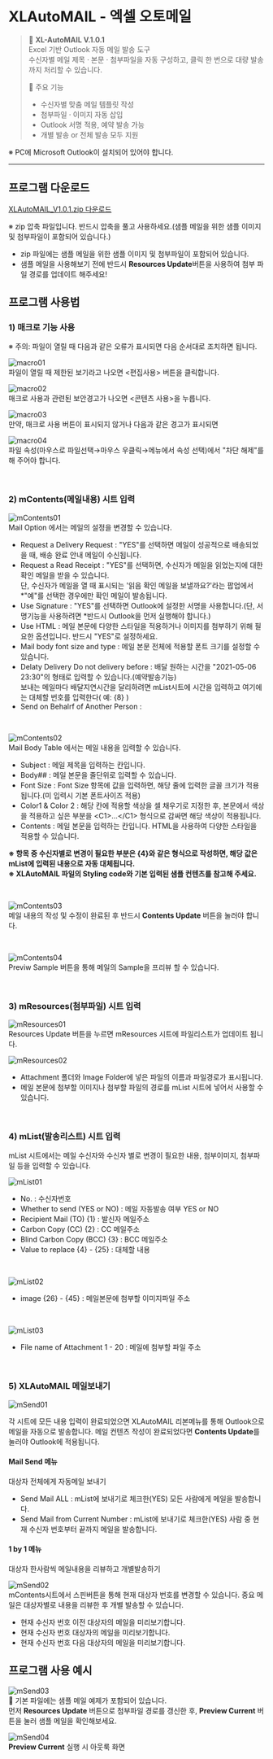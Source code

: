 # XLAutoMAIL - 엑셀 오토메일

> 🎯 **XL-AutoMAIL V.1.0.1**  
> Excel 기반 Outlook 자동 메일 발송 도구  
> 수신자별 메일 제목 · 본문 · 첨부파일을 자동 구성하고, 클릭 한 번으로 대량 발송까지 처리할 수 있습니다.
>  
> 🔧 주요 기능
> - 수신자별 맞춤 메일 템플릿 작성  
> - 첨부파일 · 이미지 자동 삽입
> - Outlook 서명 적용, 예약 발송 가능
> - 개별 발송 or 전체 발송 모두 지원

※ PC에 Microsoft Outlook이 설치되어 있어야 합니다.

***
## 프로그램 다운로드
[XLAutoMAIL_V1.0.1.zip 다운로드](https://github.com/hauovv/XLAutoMAIL/raw/main/files/XLAutoMAIL_V1.0.1.zip)

※ zip 압축 파일입니다. 반드시 압축을 풀고 사용하세요.(샘플 메일을 위한 샘플 이미지 및 첨부파일이 포함되어 있습니다.)
- zip 파일에는 샘플 메일을 위한 샘플 이미지 및 첨부파일이 포함되어 있습니다.
- 샘플 메일을 사용해보기 전에 반드시 **Resources Update**버튼을 사용하여 첨부 파일 경로를 업데이트 해주세요!

## 프로그램 사용법

### 1) 매크로 기능 사용

※ 주의: 파일이 열릴 때 다음과 같은 오류가 표시되면 다음 순서대로 조치하면 됩니다.

![macro01](pics/macro01.jpg)<br>
파일이 열릴 때 제한된 보기라고 나오면  <편집사용> 버튼을 클릭합니다.

![macro02](pics/macro02.jpg)<br>
매크로 사용과 관련된 보안경고가 나오면 <콘텐츠 사용>을 누릅니다.

![macro03](pics/macro03.jpg)<br>
만약, 매크로 사용 버튼이 표시되지 않거나 다음과 같은 경고가 표시되면

![macro04](pics/macro04.jpg)<br>
파일 속성(마우스로 파일선택→마우스 우클릭→메뉴에서 속성 선택)에서 "차단 해제"를 해 주어야 합니다.

<br>

### 2) mContents(메일내용) 시트 입력
![mContents01](pics/mContents01.jpg)<br>
Mail Option 에서는 메일의 설정을 변경할 수 있습니다.

- Request a Delivery Request : "YES"를 선택하면 메일이 성공적으로 배송되었을 때, 배송 완료 안내 메일이 수신됩니다.
- Request a Read Receipt : "YES"를 선택하면, 수신자가 메일을 읽었는지에 대한 확인 메일을 받을 수 있습니다.  
단, 수신자가 메일을 열 때 표시되는 '읽음 확인 메일을 보낼까요?'라는 팝업에서 *"예"를 선택한 경우에만 확인 메일이 발송됩니다.
- Use Signature : "YES"를 선택하면 Outlook에 설정한 서명을 사용합니다.(단, 서명기능을 사용하려면 *반드시 Outlook을 먼저 실행해야 합니다.)
- Use HTML : 메일 본문에 다양한 스타일을 적용하거나 이미지를 첨부하기 위해 필요한 옵션입니다. 반드시 "YES"로 설정하세요.
- Mail body font size and type : 메일 본문 전체에 적용할 폰트 크기를 설정할 수 있습니다.
- Delaty Delivery Do not delivery before : 배달 원하는 시간을 "2021-05-06 23:30"의 형태로 입력할 수 있습니다.(예약발송기능)  
보내는 메일마다 배달지연시간을 달리하려면 mList시트에 시간을 입력하고 여기에는 대체할 번호를 입력한다( 예: {8} )
- Send on Behalrf of Another Person :
 
<br>
 
![mContents02](pics/mContents02.jpg)<br>
Mail Body Table 에서는 메일 내용을 입력할 수 있습니다.

- Subject : 메일 제목을 입력하는 칸입니다.
- Body## : 메일 본문을 줄단위로 입력할 수 있습니다.
- Font Size : Font Size 항목에 값을 입력하면, 해당 줄에 입력한 글꼴 크기가 적용됩니다.(미 입력시 기본 폰트사이즈 적용)
- Color1 & Color 2 : 해당 칸에 적용할 색상을 셀 채우기로 지정한 후, 본문에서 색상을 적용하고 싶은 부분을 &lt;C1&gt;...&lt;/C1&gt; 형식으로 감싸면 해당 색상이 적용됩니다.
- Contents : 메일 본문을 입력하는 칸입니다. HTML을 사용하여 다양한 스타일을 적용할 수 있습니다.

**※ 항목 중 수신자별로 변경이 필요한 부분은 {4}와 같은 형식으로 작성하면, 해당 값은 mList에 입력된 내용으로 자동 대체됩니다.**  
**※ XLAutoMAIL 파일의 Styling code와 기본 입력된 샘플 컨텐츠를 참고해 주세요.**

<br>

![mContents03](pics/mContents03.jpg)<br>
메일 내용의 작성 및 수정이 완료된 후 반드시 **Contents Update** 버튼을 눌러야 합니다.

<br>

![mContents04](pics/mContents04.jpg)<br>
Previw Sample 버튼을 통해 메일의 Sample을 프리뷰 할 수 있습니다.

<br>

### 3) mResources(첨부파일) 시트 입력
![mResources01](pics/mResources01.jpg)<br>
Resources Update 버튼을 누르면 mResources 시트에 파일리스트가 업데이트 됩니다.

![mResources02](pics/mResources02.jpg)
- Attachment 폴더와 Image Folder에 넣은 파일의 이름과 파일경로가 표시됩니다.
- 메일 본문에 첨부할 이미지나 첨부할 파일의 경로를 mList 시트에 넣어서 사용할 수 있습니다.  

<br>

### 4) mList(발송리스트) 시트 입력
mList 시트에서는 메일 수신자와 수신자 별로 변경이 필요한 내용, 첨부이미지, 첨부파일 등을 입력할 수 있습니다.

![mList01](pics/mList01.jpg)
- No. : 수신자번호
- Whether to send (YES or NO) : 메일 자동발송 여부 YES or NO
- Recipient Mail (TO) {1} : 발신자 메일주소
- Carbon Copy (CC) {2} : CC 메일주소
- Blind Carbon Copy (BCC) {3} : BCC 메일주소
- Value to replace {4} - {25} : 대체할 내용
<br>

![mList02](pics/mList02.jpg)
 - image {26} - {45} : 메일본문에 첨부할 이미지파일 주소
<br>

![mList03](pics/mList03.jpg)
 - File name of Attachment 1 - 20 : 메일에 첨부할 파일 주소
<br>

### 5) XLAutoMAIL 메일보내기

![mSend01](pics/mSend01.jpg)

각 시트에 모든 내용 입력이 완료되었으면 XLAutoMAIL 리본메뉴를 통해 Outlook으로 메일을 자동으로 발송합니다.
메일 컨텐츠 작성이 완료되었다면 **Contents Update**를 눌러야 Outlook에 적용됩니다.

#### Mail Send 메뉴
대상자 전체에게 자동메일 보내기
- Send Mail ALL : mList에 보내기로 체크한(YES) 모든 사람에게 메일을 발송합니다.
- Send Mail from Current Number : mList에 보내기로 체크한(YES) 사람 중 현재 수신자 번호부터 끝까지 메일을 발송합니다.

#### 1 by 1 메뉴
대상자 한사람씩 메일내용을 리뷰하고 개별발송하기

![mSend02](pics/mSend02.jpg)<br>
mContents시트에서 스핀버튼을 통해 현재 대상자 번호를 변경할 수 있습니다.
중요 메일은 대상자별로 내용을 리뷰한 후 개별 발송할 수 있습니다.

- 현재 수신자 번호 이전 대상자의 메일을 미리보기합니다.
- 현재 수신자 번호 대상자의 메일을 미리보기합니다.
- 현재 수신자 번호 다음 대상자의 메일을 미리보기합니다.

## 프로그램 사용 예시

![mSend03](pics/mSend03.jpg)<br>
📌 기본 파일에는 샘플 메일 예제가 포함되어 있습니다.  
먼저 **Resources Update** 버튼으로 첨부파일 경로를 갱신한 후, **Preview Current** 버튼을 눌러 샘플 메일을 확인해보세요.


![mSend04](pics/mSend04.jpg)<br>
**Preview Current** 실행 시 아웃룩 화면
